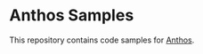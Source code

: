 # Anthos Samples 

This repository contains code samples for [Anthos](https://cloud.google.com/anthos/docs). 
